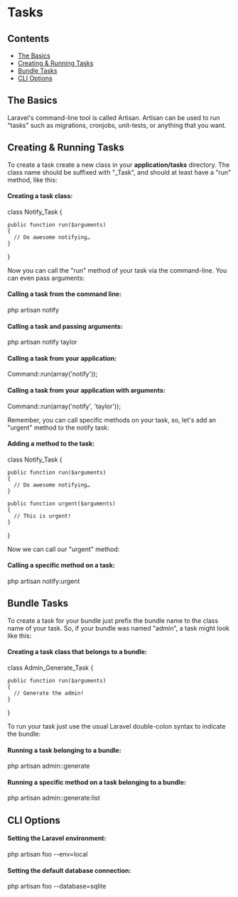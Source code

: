 # Tasks## Contents- [The Basics](#the-basics)- [Creating & Running Tasks](#creating-tasks)- [Bundle Tasks](#bundle-tasks)- [CLI Options](#cli-options)<a name="the-basics"></a>## The BasicsLaravel's command-line tool is called Artisan. Artisan can be used to run "tasks" such as migrations, cronjobs, unit-tests, or anything that you want.<a name="creating-tasks"></a>## Creating & Running TasksTo create a task create a new class in your **application/tasks** directory. The class name should be suffixed with "_Task", and should at least have a "run" method, like this:#### Creating a task class:  class Notify_Task {    public function run($arguments)    {      // Do awesome notifying…    }  }Now you can call the "run" method of your task via the command-line. You can even pass arguments:#### Calling a task from the command line:  php artisan notify#### Calling a task and passing arguments:  php artisan notify taylor#### Calling a task from your application:  Command::run(array('notify'));#### Calling a task from your application with arguments:  Command::run(array('notify', 'taylor'));Remember, you can call specific methods on your task, so, let's add an "urgent" method to the notify task:#### Adding a method to the task:  class Notify_Task {    public function run($arguments)    {      // Do awesome notifying…    }    public function urgent($arguments)    {      // This is urgent!    }  }Now we can call our "urgent" method:#### Calling a specific method on a task:  php artisan notify:urgent<a name="bundle-tasks"></a>## Bundle TasksTo create a task for your bundle just prefix the bundle name to the class name of your task. So, if your bundle was named "admin", a task might look like this:#### Creating a task class that belongs to a bundle:  class Admin_Generate_Task {    public function run($arguments)    {      // Generate the admin!    }  }To run your task just use the usual Laravel double-colon syntax to indicate the bundle:#### Running a task belonging to a bundle:  php artisan admin::generate#### Running a specific method on a task belonging to a bundle:  php artisan admin::generate:list<a name="cli-options"></a>## CLI Options#### Setting the Laravel environment:  php artisan foo --env=local#### Setting the default database connection:  php artisan foo --database=sqlite
